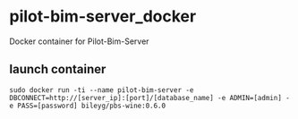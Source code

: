 # pilot-bim-server_docker
Docker container for Pilot-Bim-Server

## launch container 
`sudo docker run -ti --name pilot-bim-server -e DBCONNECT=http://[server_ip]:[port]/[database_name] -e ADMIN=[admin] -e PASS=[password] bileyg/pbs-wine:0.6.0`
